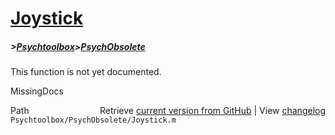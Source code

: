 # [Joystick](Joystick)
##### >[Psychtoolbox](Psychtoolbox)>[PsychObsolete](PsychObsolete)

This function is not yet documented.


 MissingDocs



<div class="code_header" style="text-align:right;">
  <span style="float:left;">Path&nbsp;&nbsp;</span> <span class="counter">Retrieve <a href=
  "https://raw.github.com/Psychtoolbox-3/Psychtoolbox-3/beta/Psychtoolbox/PsychObsolete/Joystick.m">current version from GitHub</a> | View <a href=
  "https://github.com/Psychtoolbox-3/Psychtoolbox-3/commits/beta/Psychtoolbox/PsychObsolete/Joystick.m">changelog</a></span>
</div>
<div class="code">
  <code>Psychtoolbox/PsychObsolete/Joystick.m</code>
</div>

